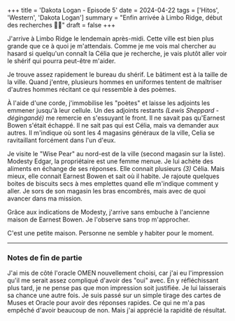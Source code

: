+++
title = 'Dakota Logan - Episode 5'
date = 2024-04-22
tags = ['Hitos', 'Western', 'Dakota Logan']
summary = "Enfin arrivée à Limbo Ridge, début des recherches :female_detective:"
draft = false
+++

J'arrive à Limbo Ridge le lendemain après-midi. Cette ville est bien plus grande que ce à quoi je m'attendais. Comme je me vois mal chercher au hasard si quelqu'un connaît la Célia que je recherche, je vais plutôt aller voir le shérif qui pourra peut-être m'aider.

Je trouve assez rapidement le bureau du shérif. Le bâtiment est à la taille de la ville. Quand j'entre, plusieurs hommes en uniformes tentent de maîtriser d'autres hommes récitant ce qui ressemble à des poèmes.

À l'aide d'une corde, j'immobilise les "poètes" et laisse les adjoints les emmener jusqu'à leur cellule. Un des adjoints restants *(Lewis Sheppard - dégingandé)* me remercie en s'essuyant le front. Il ne savait pas qu'Earnest Bowen s'était échappé. Il ne sait pas qui est Célia, mais va demander aux autres. Il m'indique où sont les 4 magasins généraux de la ville, Celia se ravitaillant forcément dans l'un d'eux.

Je visite le "Wise Pear" au nord-est de la ville (second magasin sur la liste). Modesty Edgar, la propriétaire est une femme menue. Je lui achète des aliments en échange de ses réponses. Elle connait plusieurs *(3)* Célia. Mais mieux, elle connait Earnest Bowen et sait où il habite. Je rajoute quelques boites de biscuits secs à mes emplettes quand elle m'indique comment y aller. Je sors de son magasin les bras encombrés, mais avec de quoi avancer dans ma mission.

Grâce aux indications de Modesty, j'arrive sans embuche à l'ancienne maison de Earnest Bowen. Je l'observe sans trop m'approcher.

C'est une petite maison. Personne ne semble y habiter pour le moment.

----

### Notes de fin de partie

J'ai mis de côté l'oracle OMEN nouvellement choisi, car j'ai eu l'impression qu'il me serait assez compliqué d'avoir des "oui" avec. En y réfléchissant plus tard, je ne pense pas que mon impression soit justifiée. Je lui laisserais sa chance une autre fois. Je suis passé sur un simple tirage des cartes de Muses et Oracle pour avoir des réponses rapides. Ce qui ne m'a pas empêché d'avoir beaucoup de non. Mais j'ai apprécié la rapidité de résultat.

